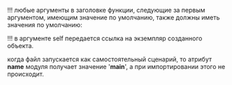 !!! любые аргументы в заголовке функции, следующие за первым аргументом, имеющим значение по умолчанию, также должны иметь значения по умолчанию:

!!! в аргументе self передается ссылка на экземпляр созданного объекта.

когда файл запускается как самостоятельный сценарий, то атрибут __name__ модуля получает значение '__main__', а при импортировании этого не происходит.